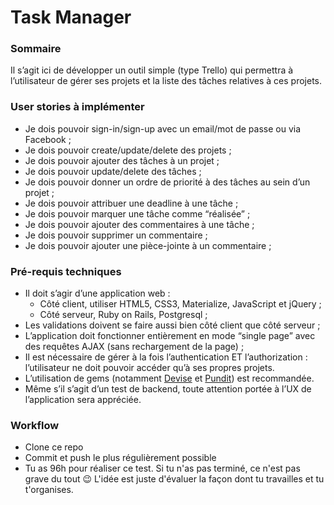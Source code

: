 # Task Manager

### Sommaire

Il s’agit ici de développer un outil simple (type Trello) qui permettra à l’utilisateur de gérer ses projets et la liste des tâches relatives à ces projets.

### User stories à implémenter

* Je dois pouvoir sign-in/sign-up avec un email/mot de passe ou via Facebook ;
* Je dois pouvoir create/update/delete des projets ;
* Je dois pouvoir ajouter des tâches à un projet ;
* Je dois pouvoir update/delete des tâches ;
* Je dois pouvoir donner un ordre de priorité à des tâches au sein d’un projet ;
* Je dois pouvoir attribuer une deadline à une tâche ;
* Je dois pouvoir marquer une tâche comme “réalisée” ;
* Je dois pouvoir ajouter des commentaires à une tâche ;
* Je dois pouvoir supprimer un commentaire ;
* Je dois pouvoir ajouter une pièce-jointe à un commentaire ;

### Pré-requis techniques

* Il doit s’agir d’une application web :
  * Côté client, utiliser HTML5, CSS3, Materialize, JavaScript et jQuery ;
  * Côté serveur, Ruby on Rails, Postgresql ;
* Les validations doivent se faire aussi bien côté client que côté serveur ;
* L’application doit fonctionner entièrement en mode “single page” avec des requêtes AJAX (sans rechargement de la page) ;
* Il est nécessaire de gérer à la fois l’authentication ET l’authorization : l’utilisateur ne doit pouvoir accéder qu’à ses propres projets.
* L’utilisation de gems (notamment [Devise](https://github.com/plataformatec/devise) et [Pundit](https://github.com/elabs/pundit)) est recommandée.
* Même s’il s’agit d’un test de backend, toute attention portée à l’UX de l’application sera appréciée.

### Workflow

* Clone ce repo
* Commit et push le plus régulièrement possible
* Tu as 96h pour réaliser ce test. Si tu n'as pas terminé, ce n'est pas grave du tout 😉 L'idée est juste d'évaluer la façon dont tu travailles et tu t'organises.


